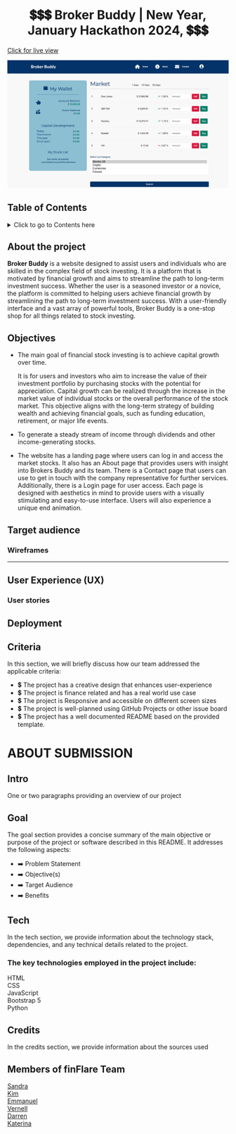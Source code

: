 
<h1 align= "center"><strong>💲💲💲 Broker Buddy |  New Year, January Hackathon 2024, 💲💲💲</strong></h1>

[Click for live view](https://finflare-9057c20c8176.herokuapp.com/)


<!-- The website picture here -->

<img src="readme.docs/Broker-Buddy.jpg" alt="Broker Buddy Markets photo" width="1200"/>

## Table of Contents
<details><summary>Click to go to Contents here </summary>

[About the project](#about-the-project) 

- [Wireframes](#Wireframes)
- [Colour Scheme](#Colour-Scheme)
- [Imagery](#Imagery)

[Target audience](#target-audience)

[User Experience UX](#user-experience-ux)

 - [User stories](#user-stories)
 - [Design](#design)

[Typography](#typography)
- [Background](#background)
- [Fonts](#fonts)


[Features](#features)

 - [Composition of the Website](#composition-of-the-website)
 - [Navbar](#navbar)
 - [Animations](#animations)
 - [Footer](#footer)

[Future feature](#future-feature)

[Technology used](#technology-used)

[Tools](#tools)

[Testing](#testing)
 - [Lighthouse](#lighthouse-report)
 - [Manual testing](#manual-testing)
 - [Test on browsers](#test-on-browsers)
 
[Deployment](#deployment)
 
[Fixed Bugs](#fixed-bugs)

[Credits](#credits)
 - [Conclusion](#conclusion)

[Acknowledgements](#acknowledgements)

</details>


## About the project

<strong>Broker Buddy</strong> is a website designed to assist users and individuals who are skilled in the complex field of stock investing. It is a platform that is motivated by financial growth and aims to streamline the path to long-term investment success. Whether the user is a seasoned investor or a novice, the platform is committed to helping users achieve financial growth by streamlining the path to long-term investment success. With a user-friendly interface and a vast array of powerful tools, Broker Buddy is a one-stop shop for all things related to stock investing.



## Objectives


- The main goal of financial stock investing is to achieve capital growth over time.
    
    It is for users and investors who aim to increase the value of their investment portfolio by purchasing stocks with the potential for appreciation. Capital growth can be realized through the increase in the market value of individual stocks or the overall performance of the stock market. This objective aligns with the long-term strategy of building wealth and achieving financial goals, such as funding education, retirement, or major life events.

 
- To generate a steady stream of income through dividends and other income-generating  stocks.


 - The website has a landing page where users can log in and access the market stocks. It also has an About page that provides users with insight into Brokers Buddy and its team. There is a Contact page that users can use to get in touch with the company representative for further services. Additionally, there is a Login page for user access. Each page is designed with aesthetics in mind to provide users with a visually stimulating and easy-to-use interface. Users will also experience a unique end animation.



## Target audience


### Wireframes




***


## User Experience (UX)

### User stories


## Deployment


## Criteria

In this section, we will briefly discuss how our team addressed the applicable criteria:

- 💲 The project has a creative design that enhances user-experience
- 💲 The project is finance related and has a real world use case
- 💲 The project is Responsive and accessible on different screen sizes
- 💲 The project is well-planned using GitHub Projects or other issue board
- 💲 The project has a well documented README based on the provided template.

# ABOUT SUBMISSION

## Intro

One or two paragraphs providing an overview of our project

## Goal

The goal section provides a concise summary of the main objective or purpose of the project or software described in this README. It addresses the following aspects:

- ➡️ Problem Statement
- ➡️ Objective(s)
- ➡️ Target Audience
- ➡️ Benefits

## Tech

In the tech section, we provide information about the technology stack, dependencies, and any technical details related to the project.

### The key technologies employed in the project include:

HTML <br>
CSS <br>
JavaScript <br>
Bootstrap 5 <br>
Python <br>

## Credits

In the credits section, we provide information about the sources used

## Members of finFlare Team

[Sandra](https://github.com/SandraBergstrom) <br>
[Kim](https://github.com/KimBergstroem)<br>
[Emmanuel](https://github.com/Emmy-Dare274)<br>
[Vernell](https://github.com/VCGithubCode)<br>
[Darren](https://github.com/ProfessorJames)<br>
[Katerina](https://github.com/e-kai00)<br>
